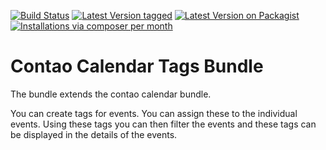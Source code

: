 [![Build Status](https://travis-ci.org/ContaoBlackForest/contao-calendar-tags-bundle.png)](https://travis-ci.org/ContaoBlackForest/contao-calendar-tags-bundle)
[![Latest Version tagged](http://img.shields.io/github/tag/ContaoBlackForest/contao-calendar-tags-bundle.svg)](https://github.com/ContaoBlackForest/contao-calendar-tags-bundle/tags)
[![Latest Version on Packagist](http://img.shields.io/packagist/v/ContaoBlackForest/contao-calendar-tags-bundle.svg)](https://packagist.org/packages/ContaoBlackForest/contao-calendar-tags-bundle)
[![Installations via composer per month](http://img.shields.io/packagist/dm/ContaoBlackForest/contao-calendar-tags-bundle.svg)](https://packagist.org/packages/ContaoBlackForest/contao-calendar-tags-bundle)

Contao Calendar Tags Bundle
===========================

The bundle extends the contao calendar bundle.

You can create tags for events. You can assign these to the individual events. Using these tags you can then filter the events and these tags can be displayed in the details of the events.
